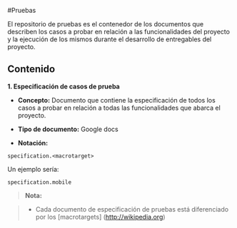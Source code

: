 #Pruebas

El repositorio de pruebas es el contenedor de los documentos que describen los casos a probar en relación a las funcionalidades del proyecto y la ejecución de los mismos durante el desarrollo de entregables del proyecto.


## Contenido

**1. Especificación de casos de prueba**

* **Concepto:** Documento que contiene la especificación de todos los casos a probar en relación a todas las funcionalidades que abarca el proyecto.

* **Tipo de documento:** Google docs

* **Notación:**

 ```
specification.<macrotarget>
 ```

 Un ejemplo sería:
  ```
 specification.mobile
 ```

> **Nota:**

>* Cada documento de especificación de pruebas está diferenciado por los [macrotargets] (http://wikipedia.org)
